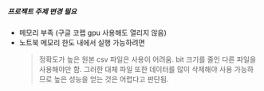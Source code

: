 ##### 프로젝트 주제 변경 필요
- 메모리 부족 (구글 코랩 gpu 사용해도 열리지 않음)
- 노트북 메모리 한도 내에서 실행 가능하려면
  >정확도가 높은 원본 csv 파일은 사용이 어려움. bit 크기를 줄인 다른 파일을 사용해야만 함.
  >그러한 대체 파일 또한 데이터를 많이 삭제해야 사용 가능하므로 높은 성능을 얻는 것은 어렵다고 판단됨.
